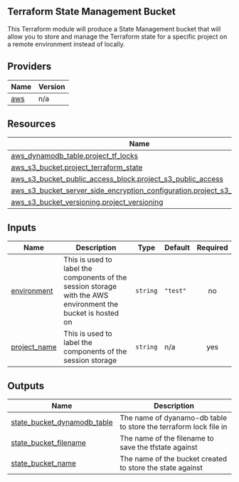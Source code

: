## Terraform State Management Bucket

This Terraform module will produce a State Management bucket that will allow you to store and manage the Terraform state for a specific project on a remote environment instead of locally.

<!-- BEGIN_TF_DOCS -->


## Providers

| Name | Version |
|------|---------|
| <a name="provider_aws"></a> [aws](#provider\_aws) | n/a |

## Resources

| Name | Type |
|------|------|
| [aws_dynamodb_table.project_tf_locks](https://registry.terraform.io/providers/hashicorp/aws/latest/docs/resources/dynamodb_table) | resource |
| [aws_s3_bucket.project_terraform_state](https://registry.terraform.io/providers/hashicorp/aws/latest/docs/resources/s3_bucket) | resource |
| [aws_s3_bucket_public_access_block.project_s3_public_access](https://registry.terraform.io/providers/hashicorp/aws/latest/docs/resources/s3_bucket_public_access_block) | resource |
| [aws_s3_bucket_server_side_encryption_configuration.project_s3_encryption](https://registry.terraform.io/providers/hashicorp/aws/latest/docs/resources/s3_bucket_server_side_encryption_configuration) | resource |
| [aws_s3_bucket_versioning.project_versioning](https://registry.terraform.io/providers/hashicorp/aws/latest/docs/resources/s3_bucket_versioning) | resource |

## Inputs

| Name | Description | Type | Default | Required |
|------|-------------|------|---------|:--------:|
| <a name="input_environment"></a> [environment](#input\_environment) | This is used to label the components of the session storage with the AWS environment the bucket is hosted on | `string` | `"test"` | no |
| <a name="input_project_name"></a> [project\_name](#input\_project\_name) | This is used to label the components of the session storage | `string` | n/a | yes |

## Outputs

| Name | Description |
|------|-------------|
| <a name="output_state_bucket_dynamodb_table"></a> [state\_bucket\_dynamodb\_table](#output\_state\_bucket\_dynamodb\_table) | The name of dyanamo-db table to store the terraform lock file in |
| <a name="output_state_bucket_filename"></a> [state\_bucket\_filename](#output\_state\_bucket\_filename) | The name of the filename to save the tfstate against |
| <a name="output_state_bucket_name"></a> [state\_bucket\_name](#output\_state\_bucket\_name) | The name of the bucket created to store the state against |
<!-- END_TF_DOCS -->